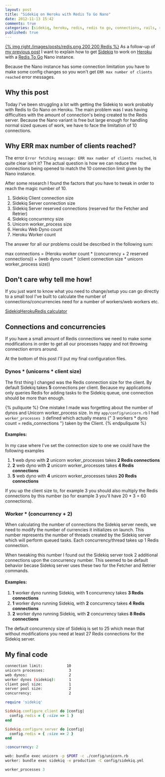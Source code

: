 ```yaml
---
layout: post
title: "Sidekiq on Heroku with Redis To Go Nano"
date: 2012-11-13 15:42
comments: true
categories: [sidekiq, heroku, redis, redis to go, connections, rails, ruby, threading]
published: true
---
```


[{% img right /images/posts/redis.png 200 200 Redis %}](/blog/2012/11/13/sidekiq-on-heroku-with-redistogo-nano/) As a follow-up of [my previous post](/blog/2012/11/13/scalable-heroku-worker-for-sidekiq/) I want to explain how to get [Sidekiq](http://sidekiq.org/) to work on [Heroku](http://www.heroku.com) with a [Redis To Go](https://addons.heroku.com/redistogo) Nano instance.

Because the Nano instance has some connection limitation you have to make some config changes so you won't get `ERR max number of clients reached` error messages.

<!-- more -->

## Why this post

Today I've been struggling a lot with getting the Sidekiq to work probably with Redis to Go Nano on Heroku. The main problem was I was having difficulties with the amount of connection's being created to the Redis server. Because the Nano variant is free but large enough for handling normal sized queues of work, we have to face the limitation of 10 connections.

## Why ERR max number of clients reached?

The error `Error fetching message: ERR max number of clients reached`, is quite clear isn't it? The actual question is how we can reduce the connections being opened to match the 10 connection limit given by the Nano instance.

After some research I found the factors that you have to tweak in order to reach the magic number of 10.

1. Sidekiq Client connection size
2. Sidekiq Server connection size
3. Sidekiq Server reserved connections (reserved for the Fetcher and Retrier)
4. Sidekiq concurrency size
5. Unicorn worker_process size
6. Heroku Web Dyno count
7. Heroku Worker count

The answer for all our problems could be described in the following sum:

max connections = (Heroku worker count * (concurrency + 2 reserved connections)) + (web dyno count * (client connection size * unicorn worker_process size))

## Don't care why tell me how!

If you just want to know what you need to change/setup you can go directly to a small tool I've built to calculate the number of connections/concurrencies need for a number of workers/web workers etc.

[SidekiqHerokuRedis calculator](http://manuel.manuelles.nl/sidekiq-heroku-redis-calc)

## Connections and concurrencies

If you have a small amount of Redis connections we need to make some modifications in order to get all our processes happy and not throwing connection errors around.

At the bottom of this post I'll put my final configuration files.

### Dynos * (unicorns * client size)

The first thing I changed was the Redis connection size for the client. By default Sidekiq takes **5** connections per client. Because my applications only queries Redis for adding tasks to the Sidekiq queue, one connection should be more than enough.

{% pullquote %}
One mistake I made was forgetting about the number of dynos and Unicorn worker_process size. In my `app/config/unicorn.rb` I had `worker_processes 3` defined which actually means {" 3 workers * dyno count = redis_connections "} taken by the Client.
{% endpullquote %}

#### Examples:

In my case where I've set the connection size to one we could have the following examples

1. **1** web dyno with **2** unicorn worker_processes takes **2 Redis connections**
2. **2** web dyno with **2** unicorn worker_processes takes **4 Redis connections**
3. **5** web dyno with **4** unicorn worker_processes takes **20 Redis connections**

If you up the client size to, for example 3 you should also multiply the Redis connections by this number (so for example 3 you'll have 20 * 3 = 60 connections).

### Worker * (concurrency + 2)

When calculating the number of connections the Sidekiq server needs, we need to modify the number of currencies it initializes on launch. This number represents the number of threads created by the Sidekiq server which will perform queued tasks. Each concurrency/thread takes up 1 Redis connection.

When tweaking this number I found out the Sidekiq server took 2 additional connections upon the concurrency number. This seemed to be default behavior becase Sidekiq server uses these two for the Fetcher and Retrier commands.

#### Examples:

1. **1** worker dyno running Sidekiq, with **1** concurrency takes **3 Redis connections**
2. **1** worker dyno running Sidekiq, with **2** concurrency takes **4 Redis connections**
3. **2** worker dyno running Sidekiq, with **2** concurrency takes **8 Redis connections**

The default concurrency size of Sidekiq is set to 25 which mean that without modifications you need at least 27 Redis connections for the Sidekiq server.

## My final code

``` bash
connection limit:           10
unicorn processes:           3
web dynos:                   2
worker dynos (sidekiq):      1
client pool size:            1
server pool size:            2
concurrency:                 2
```

``` ruby app/config/initializers/sidekiq.rb
require 'sidekiq'

Sidekiq.configure_client do |config|
  config.redis = { :size => 1 }
end

Sidekiq.configure_server do |config|
  config.redis = { :size => 2 }
end
```

``` yaml app/config/sidekiq.yml
:concurrency: 2
```

``` bash Procfile
web: bundle exec unicorn -p $PORT -c ./config/unicorn.rb
worker: bundle exec sidekiq -e production -C config/sidekiq.yml
```

``` ruby app/config/unicorn.rb
worker_processes 3
```
